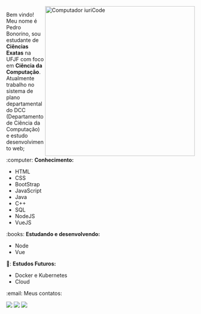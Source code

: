 <img src="https://raw.githubusercontent.com/MicaelliMedeiros/micaellimedeiros/master/image/computer-illustration.png" min-width="400px" max-width="400px" width="400px" align="right" alt="Computador iuriCode">

<p align="left"> 
  Bem vindo! Meu nome é Pedro Bonorino, sou estudante de <strong>Ciências Exatas</strong> na UFJF com foco em <strong>Ciência da Computação</strong>.<br>
  Atualmente trabalho no sistema de plano departamental do DCC (Departamento de Ciência da Computação) e estudo desenvolvimento web;
</p>

<p align="left">
  :computer: <strong>Conhecimento:</strong>
  <ul>
    <li>HTML</li>
    <li>CSS</li>
    <li>BootStrap</li>
    <li>JavaScript</li>
    <li>Java</li>
    <li>C++</li>
    <li>SQL</li>
    <li>NodeJS</li>
    <li>VueJS</li>
  </ul>
</p>

<p align="left">
 :books: <strong>Estudando e desenvolvendo:</strong>
 <ul>
    <li>Node</li>
    <li>Vue</li>
  </ul>
</p>

<p align="left">
 📘: <strong>Estudos Futuros:</strong>
 <ul>
   <li>Docker e Kubernetes</li>
   <li>Cloud</li>
  </ul>
</p>

<p align="left">
 :email: Meus contatos:
</p>

<p align="left">
  <a href="mailto:pedro.bonorino@gmail.com?subject=Contato" alt="Gmail">
  <img src="https://img.shields.io/badge/-Gmail-FF0000?style=flat-square&labelColor=FF0000&logo=gmail&logoColor=white&link=LINK-DO-SEU-EMAIL" /></a>

  <a href="https://www.linkedin.com/in/pedro-luiz-bonorino-65776316b/" alt="Linkedin">
  <img src="https://img.shields.io/badge/-Linkedin-0e76a8?style=flat-square&logo=Linkedin&logoColor=white&link=LINK-DO-SEU-LINKEDIN" /></a>
  
  <a href="https://www.instagram.com/pepebonorino/" alt="Instagram">
  <img src="https://img.shields.io/badge/-Instagram-DF0174?style=flat-square&labelColor=DF0174&logo=instagram&logoColor=white&link=LINK-DO-SEU-INSTAGRAM"/></a>
</p>  

